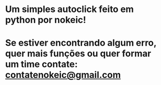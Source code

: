 # Um simples autoclick feito em python por nokeic!
# Se estiver encontrando algum erro, quer mais funções ou quer formar um time contate: contatenokeic@gmail.com
